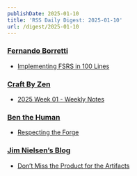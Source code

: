 ```yaml
---
publishDate: 2025-01-10
title: 'RSS Daily Digest: 2025-01-10'
url: /digest/2025-01-10
---
```


### [Fernando Borretti](https://borretti.me/)

  * [Implementing FSRS in 100 Lines](https://borretti.me/article/implementing-fsrs-in-100-lines)
  
### [Craft By Zen](https://craftbyzen.com/)

  * [2025 Week 01 - Weekly Notes](https://craftbyzen.com/blog/2025-01-09-w01-weekly-notes/)
  
### [Ben the Human](https://benthehuman.com/)

  * [Respecting the Forge](https://benthehuman.com/respecting-the-forge/)
  
### [Jim Nielsen’s Blog](https://blog.jim-nielsen.com/)

  * [Don’t Miss the Product for the Artifacts](https://blog.jim-nielsen.com/2025/dont-miss-the-product-for-the-artifacts/)
  
